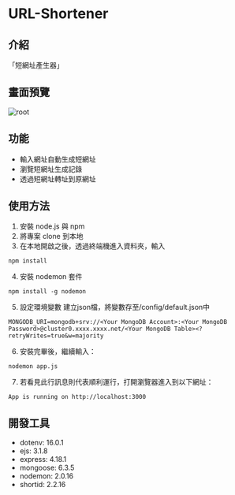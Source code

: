 # URL-Shortener
## 介紹
「短網址產生器」
## 畫面預覽

![](https://scontent.ftpe4-1.fna.fbcdn.net/v/t1.15752-9/298266905_765621918192868_8107676386541391154_n.png?_nc_cat=106&ccb=1-7&_nc_sid=ae9488&_nc_ohc=ZL-Dt2Ta2fEAX_bG-mf&_nc_ht=scontent.ftpe4-1.fna&oh=03_AVJEweVHgJK5a8ENX3zEw2TS-Vfs5g9U6_6gemnp4Fzd3g&oe=6322FFFB "root")
## 功能
* 輸入網址自動生成短網址
* 瀏覽短網址生成記錄
* 透過短網址轉址到原網址

## 使用方法
1. 安裝 node.js 與 npm
1. 將專案 clone 到本地
1. 在本地開啟之後，透過終端機進入資料夾，輸入
```
npm install
```
4. 安裝 nodemon 套件
```
npm install -g nodemon
```
5. 設定環境變數
建立json檔，將變數存至/config/default.json中
```
MONGODB_URI=mongodb+srv://<Your MongoDB Account>:<Your MongoDB Password>@cluster0.xxxx.xxxx.net/<Your MongoDB Table><?retryWrites=true&w=majority
```
6. 安裝完畢後，繼續輸入：
```
nodemon app.js
```
7. 若看見此行訊息則代表順利運行，打開瀏覽器進入到以下網址：
```
App is running on http://localhost:3000
```
## 開發工具
* dotenv: 16.0.1
* ejs: 3.1.8
* express: 4.18.1
* mongoose: 6.3.5
* nodemon: 2.0.16
* shortid: 2.2.16
